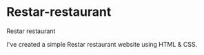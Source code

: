 # Restar-restaurant
Restar restaurant

I've created a simple Restar restaurant website using HTML & CSS.
